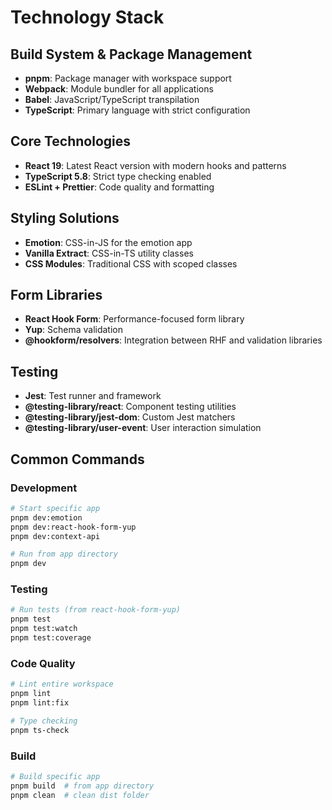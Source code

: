 # Technology Stack

## Build System & Package Management
- **pnpm**: Package manager with workspace support
- **Webpack**: Module bundler for all applications
- **Babel**: JavaScript/TypeScript transpilation
- **TypeScript**: Primary language with strict configuration

## Core Technologies
- **React 19**: Latest React version with modern hooks and patterns
- **TypeScript 5.8**: Strict type checking enabled
- **ESLint + Prettier**: Code quality and formatting

## Styling Solutions
- **Emotion**: CSS-in-JS for the emotion app
- **Vanilla Extract**: CSS-in-TS utility classes
- **CSS Modules**: Traditional CSS with scoped classes

## Form Libraries
- **React Hook Form**: Performance-focused form library
- **Yup**: Schema validation
- **@hookform/resolvers**: Integration between RHF and validation libraries

## Testing
- **Jest**: Test runner and framework
- **@testing-library/react**: Component testing utilities
- **@testing-library/jest-dom**: Custom Jest matchers
- **@testing-library/user-event**: User interaction simulation

## Common Commands

### Development
```bash
# Start specific app
pnpm dev:emotion
pnpm dev:react-hook-form-yup
pnpm dev:context-api

# Run from app directory
pnpm dev
```

### Testing
```bash
# Run tests (from react-hook-form-yup)
pnpm test
pnpm test:watch
pnpm test:coverage
```

### Code Quality
```bash
# Lint entire workspace
pnpm lint
pnpm lint:fix

# Type checking
pnpm ts-check
```

### Build
```bash
# Build specific app
pnpm build  # from app directory
pnpm clean  # clean dist folder
```